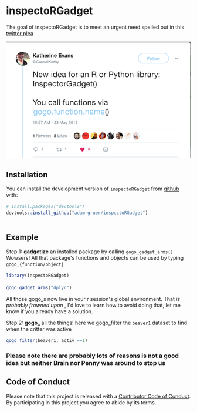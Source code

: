 # inspectoRGadget

The goal of inspectoRGadget is to meet an urgent need spelled out in this [twitter plea](https://twitter.com/CausalKathy/status/999091807937028096)

![tweet call to arms](inst/screenshots/tweet_inspo.png "The tweet that started it all")

## Installation

You can install the development version of `inspectoRGadget` from [github](https://www.github.com) with:

``` r
# install.packages("devtools")
devtools::install_github("adam-gruer/inspectoRGadget")
 
```

## Example

Step 1: **gadgetize** an installed package by calling `gogo_gadget_arms()`
  Wowsers!  All that package's functions and objects can be used by typing
  `gogo_{function/object}` 
``` r
library(inspectoRGadget)

gogo_gadget_arms("dplyr")
```
  All those gogo_s now live in your r session's global environment.
  That _is probably frowned upon_  , I'd love to learn how to avoid doing that,
  let me know if you already have a solution.

Step 2: **gogo_** all the things!
  here we gogo_filter the `beaver1` dataset to find when the critter was active
``` r
gogo_filter(beaver1, activ ==1)
```
### **Please note there are probably lots of reasons  is not a good idea but neither Brain nor Penny was around to stop us**

## Code of Conduct

Please note that this project is released with a [Contributor Code of Conduct](CODE_OF_CONDUCT.md).
By participating in this project you agree to abide by its terms.


